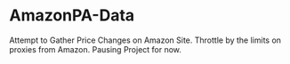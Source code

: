 # AmazonPA-Data

Attempt to Gather Price Changes on Amazon Site. Throttle by the limits on proxies from Amazon. Pausing Project for now. 
